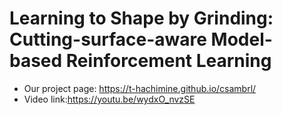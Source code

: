 # Learning to Shape by Grinding:<br>Cutting-surface-aware Model-based Reinforcement Learning
- Our project page: https://t-hachimine.github.io/csambrl/
- Video link:https://youtu.be/wydxO_nvzSE